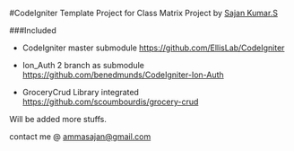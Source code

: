 #CodeIgniter Template Project for Class Matrix Project
by [Sajan Kumar.S](http://ammasajan.blogspot.com)

###Included
* CodeIgniter master submodule
  https://github.com/EllisLab/CodeIgniter

* Ion_Auth 2 branch as submodule
  https://github.com/benedmunds/CodeIgniter-Ion-Auth

* GroceryCrud Library integrated
  https://github.com/scoumbourdis/grocery-crud
  
Will be added more stuffs.

contact me @ ammasajan@gmail.com
